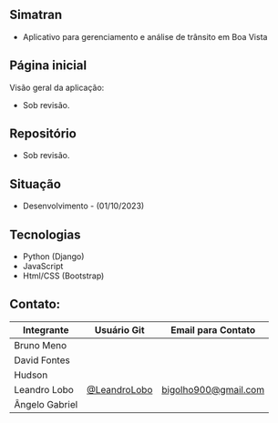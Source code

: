 ## Simatran
- Aplicativo para gerenciamento e análise de trânsito em Boa Vista

## Página inicial
Visão geral da aplicação:
- Sob revisão.

## Repositório
- Sob revisão.

## Situação
- Desenvolvimento - (01/10/2023)

## Tecnologias
- Python (Django)
- JavaScript
- Html/CSS (Bootstrap)

## Contato:
| Integrante | Usuário Git | Email para Contato |
| --- | --- | --- |
| Bruno Meno |  |  |
| David Fontes |  |  |
| Hudson |  |  |
| Leandro Lobo | [@LeandroLobo](https://github.com/bigolho16)  | bigolho900@gmail.com |
| Ângelo Gabriel |  |  |
